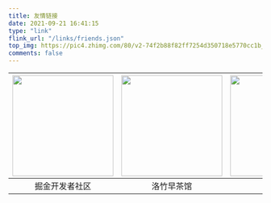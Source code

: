 ```yaml
---
title: 友情链接
date: 2021-09-21 16:41:15
type: "link"
flink_url: "/links/friends.json"
top_img: https://pic4.zhimg.com/80/v2-74f2b88f82ff7254d350718e5770cc1b_1440w.webp
comments: false
---
```


| <img src="https://i.loli.net/2021/03/30/3c479HwZlBLGDyj.png" style="width:200px;" /> | <img src="https://i.loli.net/2021/03/30/eSONDCYr1Ehjdlt.jpg" style="width:200px;" /> | <img src="https://i.loli.net/2021/03/30/CSNVBX2F9KRqDbA.png" style="width:200px" /> |
| :----------------------------------------------------------: | :----------------------------------------------------------: | :----------------------------------------------------------: |
|                        掘金开发者社区                        |                          洛竹早茶馆                          |                           Python猫                           |

<!-- ## 社区与优质博客

- [图灵社区](https://www.ituring.com.cn/)
- [HelloGitHUb](https://hellogithub.com/)
- [百度前端技术学院](http://ife.baidu.com/)
- [百度EFE](https://efe.baidu.com/)
- [Bugly技术团队博客](https://buglydevteam.github.io/)
- [有赞技术团队](https://tech.youzan.com/)

## 面试

- [木易杨前端进阶](https://muyiy.cn/)
- [冷熊简历](http://cv.ftqq.com/)
- [程序员简历模板](https://github.com/geekcompany/ResumeSample)
- [前端面试手册](https://bre.is/THbxnbf7)
- [React Native面试题](https://www.jianshu.com/p/af455071a6b8)
- [前端面试之道](https://juejin.im/book/5bdc715fe51d454e755f75ef?referrer=5a3f85db6fb9a0450909b98a)
- [react-ultimate-resume](https://welovedevs.com/react-ultimate-resume)：react 在线简历项目
- [mdnice/markdown-resume](https://github.com/mdnice/markdown-resume)

## 学习资料

- [JS 测试最佳实践](https://github.com/goldbergyoni/javascript-testing-best-practices/blob/master/readme-zh-CN.md): 本指南可以助你将测试能力提升到下一层级
- [菜鸟教程](https://www.runoob.com/): 学的不仅是技术，更是梦想！
- [MDN Web 文档](https://developer.mozilla.org/zh-CN/)

### TypeScript

- [TypeScript安利指南](https://bre.is/hbqrN6Q4)
- [TypeScript 入门教程](https://ts.xcatliu.com/)
- [TypeScript 中文手册](https://typescript.bootcss.com/)

### Vue.js

- [Vue技术内幕](http://hcysun.me/vue-design/zh/)

### React

- [react-typescript-cheatsheet](https://github.com/typescript-cheatsheets/react-typescript-cheatsheet): React Typescript 备忘单
- [React 源码解析](https://react.jokcy.me/)

### Flutter

- [为前端工程师准备的 Flutter 入门指南](https://bre.is/y3NrpkK4)

### 全栈

- [MongoDB 中文社区](https://mongoing.com/)

## 镜像仓库

- [阿里巴巴开源镜像站](https://developer.aliyun.com/mirror/)
- [Maven Repository](https://mvnrepository.com/)
- [清华大学开源软件镜像站](https://mirrors.tuna.tsinghua.edu.cn/)

## 在线工具

### 正则

- [Regexper](https://regexper.com/)
- [iHateRegex](https://ihateregex.io/)
- [正则大全](ttps://any86.github.io/any-rule/)

### online IDE

- [CodeSandbox](https://codesandbox.io/): 快速的Web开发的即时IDE和原型设计工具

### 其他工具

- [carbon](https://carbon.now.sh/): 创建并共享源代码的精美图片

## 运维

- [nimbledroid](https://nimbledroid.com/): 适用于 Android 和 iOS 的实用的性能测试
- [腾讯 Bugly](https://bugly.qq.com/v2/): 为移动开发者提供专业的异常上报和运营统计，帮助开发者快速发现并解决异常，同时掌握产品运营动态，及时跟进用户反馈。
- [网易云捕](http://crash.163yun.com/): 高效的质量跟踪平台
- [Firebase](https://firebase.google.com/?hl=zh-cn): Firebase 可助力移动应用团队和 Web 应用团队取得成功
- [FunDebug](https://www.fundebug.com/):
- [sentry](https://sentry.io/): Application Monitoring and Error Tracking Software
- [matomo](https://matomo.org/): Ethical Analytics, Powerful Insights
- [蒲公英](https://www.pgyer.com/): 提供专业的手机应用内测服务
- [PerfDog](https://perfdog.qq.com/): 移动全平台性能测试分析专家
- [信鸽](https://xg.qq.com/): 腾讯移动推送
- [Nexus Repository Pro](https://www.sonatype.com/product-nexus-repository): 私有仓库搭建

## 测试

- [飞蛾](https://feie.work/): 井然有序的测试协同方式
- [WeTest](https://wetest.qq.com/): 腾讯质量开放平台
- [Charles](https://www.charlesproxy.com/): HTTP 抓包工具

## 设计师

### 设计师工具

- [pxcook](https://fancynode.com.cn/pxcook): 高效易用的自动标注工具, 生成前端代码, 设计研发协作利器
- [cutterman](https://www.cutterman.cn/zh): 为设计更专注
- [图标工厂](https://icon.wuruihong.com/): 一键生成所有尺寸的应用图标/启动图
- [蓝湖](https://lanhuapp.com/): 高效的产品设计协作平台
- [Canva](https://www.canva.cn/): 创建精彩设计
- [图怪兽](https://818ps.com/): 会打字就能用的作图神器
- [稿定设计](https://www.gaoding.com/): 做图做视频必备

### 设计师社区

- [UI中国](http://www.ui.cn/)
- [优设](https://www.uisdc.com/)

### 免费素材

- [Unsplash](https://unsplash.com/): Photos for everyone
- [Pinterest](https://www.pinterest.jp/): 找图
- [我整理了200款免费商用字体，放心下载不会侵权！](https://www.uisdc.com/200-models-free-commercial-fonts)
- [免费可商用，最值得收藏的10个插画素材网站](http://liujinkai.com/2019/10/18/10-best-free-illustration/)
- [你要的20个免费精美图片站都在这里了](http://liujinkai.com/2019/07/25/free-image-website/)
- [字体下载（300款）可商用中文免费字体整理不用但心字体侵权](http://www.ziticq.com/Article/444)

## 小程序

- [知晓云](https://cloud.minapp.com/): 简单易用的小程序 Serverless 云服务

## 开源API

- [淘宝电影API](https://bre.is/jNrkYvB6) -->
